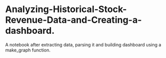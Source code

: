 # Analyzing-Historical-Stock-Revenue-Data-and-Creating-a-dashboard.
A notebook after extracting data, parsing it and building dashboard using a make_graph function.
